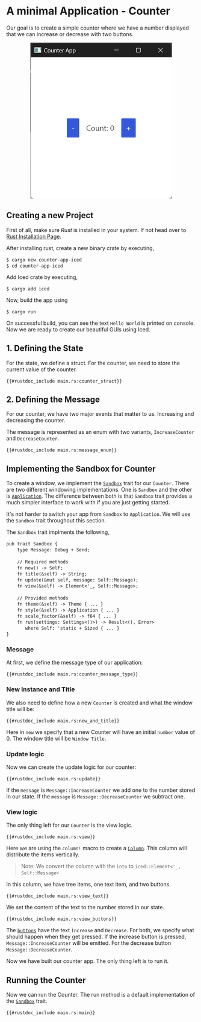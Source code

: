 # A minimal Application - Counter

Our goal is to create a simple counter where we have a number displayed that we can increase or decrease with two buttons.

<div align="center">
    <img src="counter-app-ss.png">
</div>

## Creating a new Project 
First of all, make sure *Rust* is installed in your system. If not head over to [Rust Installation Page](https://www.rust-lang.org/tools/install).

After installing rust, create a new binary crate by executing,
```console
$ cargo new counter-app-iced
$ cd counter-app-iced
```

Add Iced crate by executing,
```console
$ cargo add iced
```

Now, build the app using
```console
$ cargo run
```

On successful build, you can see the text `Hello World` is printed on console. Now we are ready to create our beautiful GUIs using Iced.

## 1. Defining the State
For the state, we define a struct. For the counter, we need to store the current value of the counter.
```rust,ignore
{{#rustdoc_include main.rs:counter_struct}}
```

## 2. Defining the Message
For our counter, we have two major events that matter to us. Increasing and decreasing the counter.

The message is represented as an enum with two variants, `IncreaseCounter` and `DecreaseCounter`.

```rust,ignore
{{#rustdoc_include main.rs:message_enum}}
```

## Implementing the Sandbox for Counter
To create a window, we implement the [`Sandbox`](https://docs.rs/iced/latest/iced/trait.Sandbox.html) trait for our `Counter`. There are two different windowing implementations. One is `Sandbox` and the other is [`Application`](https://docs.rs/iced/latest/iced/application/trait.Application.html). The difference between both is that `Sandbox` trait provides a much simpler interface to work with if you are just getting started.

It's not harder to switch your app from `Sandbox` to `Application`. We will use the `Sandbox` trait throughout this section.

The `Sandbox` trait implments the following,

```rust,ignore
pub trait Sandbox {
    type Message: Debug + Send;

    // Required methods
    fn new() -> Self;
    fn title(&self) -> String;
    fn update(&mut self, message: Self::Message);
    fn view(&self) -> Element<'_, Self::Message>;

    // Provided methods
    fn theme(&self) -> Theme { ... }
    fn style(&self) -> Application { ... }
    fn scale_factor(&self) -> f64 { ... }
    fn run(settings: Settings<()>) -> Result<(), Error>
       where Self: 'static + Sized { ... }
}
```

### Message
At first, we define the message type of our application:
```rust,ignore
{{#rustdoc_include main.rs:counter_message_type}}
```

### New Instance and Title
We also need to define how a new `Counter` is created and what the window title will be:
```rust,ignore
{{#rustdoc_include main.rs:new_and_title}}
``` 
Here in `new` we specify that a new Counter will have an initial `number` value of 0. The window title will be `Window Title`.

### Update logic
Now we can create the update logic for our counter:
```rust,ignore
{{#rustdoc_include main.rs:update}}
```
If the `message` is `Message::IncreaseCounter` we add one to the number stored in our state. If the `message`  is `Message::DecreaseCounter` we subtract one.

### View logic
The only thing left for our `Counter` is the view logic.
```rust,ignore
{{#rustdoc_include main.rs:view}}
```
Here we are using the `column!` macro to create a [`Column`](https://docs.rs/iced/latest/iced/widget/struct.Column.html). This column will distribute the items vertically.

> Note: We convert the column with the `into` to  `iced::Element<'_, Self::Message>`


In this column, we have tree items, one text item, and two buttons.

```rust,ignore
{{#rustdoc_include main.rs:view_text}}
```
We set the content of the text to the number stored in our state.

```rust,ignore
{{#rustdoc_include main.rs:view_buttons}}
```
The [`buttons`](https://docs.rs/iced/latest/iced/widget/struct.Button.html) have the text `Increase` and `Decrease`. 
For both, we specify what should happen when they get pressed.
If the increase button is pressed, `Message::IncreaseCounter` will be emitted. For the decrease button `Message::DecreaseCounter`.

Now we have built our counter app. The only thing left is to run it.

## Running the Counter
Now we can run the Counter. The run method is a default implementation of the [`Sandbox`](https://docs.rs/iced/latest/iced/trait.Sandbox.html) trait.  
```rust,ignore
{{#rustdoc_include main.rs:main}}
```